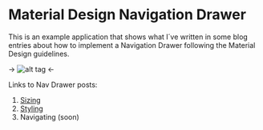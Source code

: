 # Material Design Navigation Drawer

This is an example application that shows what I´ve written in some blog entries about how to implement a Navigation Drawer following the Material Design guidelines.

-> ![alt tag](https://lh6.googleusercontent.com/BacAHPhR0buqcCrnz2lA-YMo8BQGvjD8kP3ORs3IPq7FrCHqzOAA5lFAictsjtegCrceHYkFgqockRI=w1896-h875) <-

Links to Nav Drawer posts:
1. [Sizing](http://goo.gl/Zc3kMT)
2. [Styling](http://goo.gl/rTS3MF)
3. Navigating (soon)


